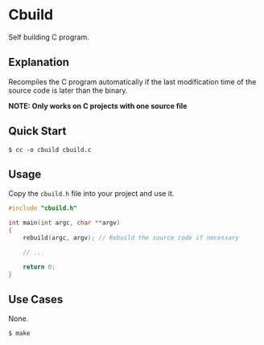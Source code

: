 # Cbuild
Self building C program.

## Explanation
Recompiles the C program automatically if the last modification time of the
source code is later than the binary.

**NOTE: Only works on C projects with one source file**

## Quick Start
```console
$ cc -o cbuild cbuild.c
```

## Usage
Copy the `cbuild.h` file into your project and use it.

```c
#include "cbuild.h"

int main(int argc, char **argv)
{
    rebuild(argc, argv); // Rebuild the source code if necessary

    // ...

    return 0;
}
```

## Use Cases
None.

```console
$ make
```
